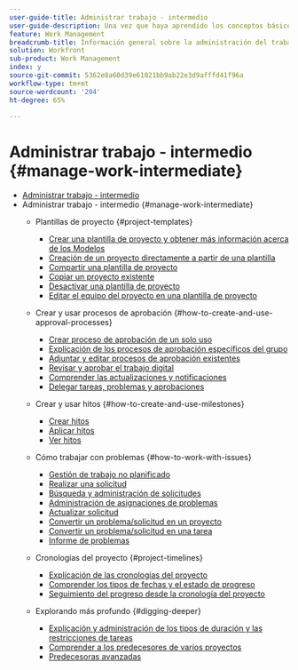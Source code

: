 ```yaml
---
user-guide-title: Administrar trabajo - intermedio
user-guide-description: Una vez que haya aprendido los conceptos básicos de la creación, planificación y administración de proyectos, hay algunas cosas más que debe saber para aprovechar al máximo Workfront.
feature: Work Management
breadcrumb-title: Información general sobre la administración del trabajo como administrador de proyectos
solution: Workfront
sub-product: Work Management
index: y
source-git-commit: 5362e8a60d39e61021bb9ab22e3d9afffd41f96a
workflow-type: tm+mt
source-wordcount: '204'
ht-degree: 65%

---
```




# Administrar trabajo - intermedio {#manage-work-intermediate}

+ [Administrar trabajo - intermedio](overview.md)
+ Administrar trabajo - intermedio {#manage-work-intermediate}
   + Plantillas de proyecto {#project-templates}
      + [Crear una plantilla de proyecto y obtener más información acerca de los Modelos](create-a-project-template.md)
      + [Creación de un proyecto directamente a partir de una plantilla](create-a-project-directly-from-a-template.md)
      + [Compartir una plantilla de proyecto](share-a-project-template.md)
      + [Copiar un proyecto existente](copy-an-existing-project.md)
      + [Desactivar una plantilla de proyecto](deactivate-a-project-template.md)
      + [Editar el equipo del proyecto en una plantilla de proyecto](edit-the-project-team-in-a-project-template.md)

   + Crear y usar procesos de aprobación {#how-to-create-and-use-approval-processes}
      + [Crear proceso de aprobación de un solo uso](create-a-single-use-approval-process.md)
      + [Explicación de los procesos de aprobación específicos del grupo](group-specific-approval-processes.md)
      + [Adjuntar y editar procesos de aprobación existentes](attach-and-edit-existing-approval-processes.md)
      + [Revisar y aprobar el trabajo digital](review-and-approve-digital-work.md)
      + [Comprender las actualizaciones y notificaciones](understand-updates-and-notifications.md)
      + [Delegar tareas, problemas y aprobaciones](delegate-approvals.md)

   + Crear y usar hitos {#how-to-create-and-use-milestones}
      + [Crear hitos](creating-milestones.md)
      + [Aplicar hitos](apply-milestones.md)
      + [Ver hitos](view-milestones.md)

   + Cómo trabajar con problemas {#how-to-work-with-issues}
      + [Gestión de trabajo no planificado](handle-unplanned-work.md)
      + [Realizar una solicitud](make-a-request.md)
      + [Búsqueda y administración de solicitudes](find-requests.md)
      + [Administración de asignaciones de problemas](manage-issue-assignments.md)
      + [Actualizar solicitud](update-a-request.md)
      + [Convertir un problema/solicitud en un proyecto](create-a-project-from-a-request.md)
      + [Convertir un problema/solicitud en una tarea](convert-issues-to-other-work-items.md)
      + [Informe de problemas](report-on-issues.md)

   + Cronologías del proyecto {#project-timelines}
      + [Explicación de las cronologías del proyecto](understand-project-timelines.md)
      + [Comprender los tipos de fechas y el estado de progreso](understand-task-dates-and-progress-status.md)
      + [Seguimiento del progreso desde la cronología del proyecto](track-work-progress-from-the-project-timeline.md)

   + Explorando más profundo {#digging-deeper}
      + [Explicación y administración de los tipos de duración y las restricciones de tareas](understand-and-manage-duration-types-and-task-constraints.md)
      + [Comprender a los predecesores de varios proyectos](understand-cross-project-predecessors.md)
      + [Predecesoras avanzadas](advanced-predecessors.md)
